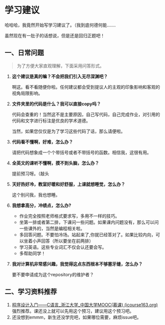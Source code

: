 # 学习建议

哈哈哈，我竟然开始写学习建议了。（我到底何德何能.......

虽然现在有一肚子的话想说，但是还是回归正题吧！

## 一、日常问题

> 为了方便大家直观理解，下面采用问答形式。

1. **这个建议是真的嘛？不会把我们引入无尽深渊吧？**

   啊这。看不看随便你啦。任何建议都会受到提议人的主观的印象影响和客观的视角局限影响。

2. **文件夹里的代码是什么？我可以直接copy吗？**

   代码会查重的！当然这不是主要原因，自己写代码，自己完成作业，对引用的代码和文字进行标注是优良的学术道德。

   当然，如果您仅仅是为了学习这些代码了话，那么请便啦。

3. **代码看不懂啊，好难，怎么办？**

   请把代码想象成一个个带括号或者不带括号的函数。相信我，这很有用。

4. **全英文的课听不懂啊，摸不到头脑，怎么办？**

   提前预习呀。（敲头

5. **天好热好冷，教室好暖和好舒服，上课就想睡觉，怎么办？**

   这个别问我，我也想睡。

6. **我想拿高分，冲绩点，怎么办?**

   - 作业完全按照老师格式要求写，多用不一样的技巧。
   - 坐第一排或者第二排，下课问一些问题。如果课内问题没有，那么可以问一些课外的，当然是编程相关啦。
   - 多回答问题。不要怕冷场。站起来了,你就已经答对了。如果比较内向，可以坐着小声回答（所以要坐在前两排）
   - 学习英语。这些专业词汇不仅会认还要会写。
   - 多帮助同学！

7. **我对计算机非常感兴趣，我觉得这点东西根本不够塞牙缝，怎么办？**

   要不要申请成为这个repository的维护者？

## 二、学习资料推荐

1. [程序设计入门——C语言_浙江大学_中国大学MOOC(慕课) (icourse163.org)](https://www.icourse163.org/course/ZJU-199001?from=searchPage)强烈推荐。课还没上就可以先用这个预习，建议用这个预习吧。
2. 还没想到emmm，新生还没学完吧，如果哪位需要，麻烦issue吧。
